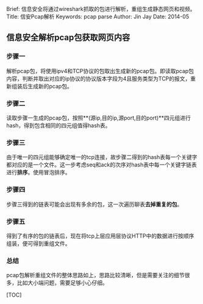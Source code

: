 Brief: 信息安全将通过wireshark抓取的包进行解析，重组生成静态网页和视频。
Title: 信安Pcap解析
Keywords: pcap parse
Author: Jin Jay
Date: 2014-05

## 信息安全解析pcap包获取网页内容

### 步骤一
解析pcap包，将使用ipv4和TCP协议的包取出生成新的pcap包。即读取pcap包内容，判断并取出对应的ip协议的协议版本字段为4且服务类型为TCP的报文，重新组装后生成新的pcap包。

### 步骤二
读取步骤一生成的pcap包，按照**(源ip,目的ip,源port,目的port)**四元组进行hash，得到包含相同的四元组值得hash表。 

### 步骤三
由于唯一的四元组能够确定唯一的tcp连接，故步骤二得到的hash表每一个关键字都对应的是一个文件。这一步考虑seq和ack的次序对hash表中每一个关键字链表进行**排序**。使用冒泡排序。

### 步骤四
步骤三得到的链表可能会出现有多余的包，这一次遍历聊表**去掉重复的包**。

### 步骤五
得到了有序的包的链表后，现在将tcp上层应用层协议HTTP中的数据进行按顺序组装，便可得到重组文件。

### 总结
pcap包解析重组文件的整体思路如上，思路比较清晰，但是需要关注的细节很多，比如大小端问题，需要足够小心仔细。


[TOC]